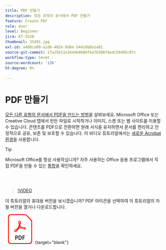 ```yaml
---
title: PDF 만들기
description: 모든 유형의 문서에서 PDF 만들기
feature: Create PDF
role: User
level: Beginner
jira: KT-5526
thumbnail: 35491.jpg
exl-id: a480ca00-a1d6-4024-9d6e-54418b8a1a81
source-git-commit: 17a25611e3444b0b00f4a78306fdedc59495c07c
workflow-type: tm+mt
source-wordcount: '126'
ht-degree: 0%

---
```


# PDF 만들기

[모든 다른 유형의 문서에서 PDF을 만드는 방법](https://www.adobe.com/kr/acrobat/online/convert-pdf.html)을 살펴보세요. Microsoft Office 또는 Creative Cloud 앱에서 만든 파일로 시작하거나 이미지, 스캔 또는 웹 사이트를 이용할 수 있습니다. 콘텐츠를 PDF으로 전환하면 원래 서식을 유지하면서 문서를 편리하고 안정적으로 공유, 보존 및 보호할 수 있습니다. 이 비디오 튜토리얼에서는 [새로운 Acrobat 환경](new-workspace.md)을 사용합니다.

>[!TIP]
>
>Microsoft Office를 항상 사용하십니까? 자주 사용하는 Office 응용 프로그램에서 직접 PDF을 만들 수 있는 [통합](../integrate/integrate-overview.md#microsoft)을 확인하세요.

<br> 

>[!VIDEO](https://video.tv.adobe.com/v/35491?enablevpops&quality=12&learn=on&hidetitle=true)

이 튜토리얼의 휴대용 버전을 보시겠습니까? PDF 아이콘을 선택하여 이 튜토리얼의 자필 버전을 열거나 다운로드합니다.

[![PDF 아이콘 이미지](../assets/acrobat_PDF_96.png)](../assets/create_a_pdf.pdf){target="blank"}